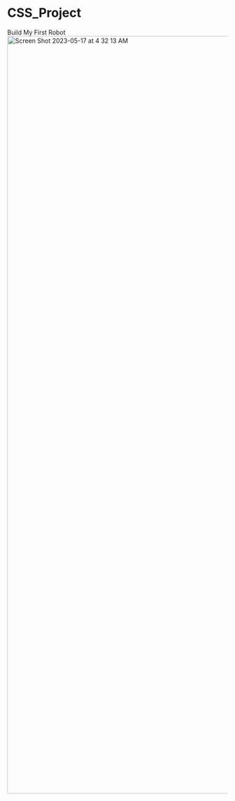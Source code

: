 # CSS_Project
Build My First Robot
<img width="1728" alt="Screen Shot 2023-05-17 at 4 32 13 AM" src="https://github.com/elenabales/CSS_Project/assets/34879137/d9470c15-ea3a-45eb-b37d-e977f23f7f90">
